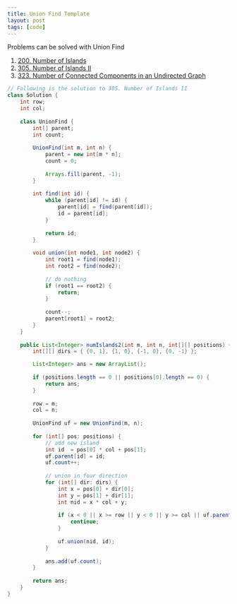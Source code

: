 ```yaml
---
title: Union Find Template
layout: post
tags: [code]
---
```


Problems can be solved with Union Find

1. [200. Number of Islands](https://leetcode.com/problems/number-of-islands)
1. [305. Number of Islands II](https://leetcode.com/problems/number-of-islands-ii/)
2. [323. Number of Connected Components in an Undirected Graph](https://leetcode.com/problems/number-of-connected-components-in-an-undirected-graph/)

```java
// Following is the solution to 305. Number of Islands II
class Solution {
    int row;
    int col;
    
    class UnionFind {
        int[] parent;
        int count;
        
        UnionFind(int m, int n) {
            parent = new int[m * n];
            count = 0;
            
            Arrays.fill(parent, -1);
        }
        
        int find(int id) {
            while (parent[id] != id) {
                parent[id] = find(parent[id]);
                id = parent[id];
            }
            
            return id;
        }
        
        void union(int node1, int node2) {
            int root1 = find(node1);
            int root2 = find(node2);
            
            // do nothing
            if (root1 == root2) {
                return;
            }
            
            count--;
            parent[root1] = root2;
        }
    }
    
    public List<Integer> numIslands2(int m, int n, int[][] positions) {
        int[][] dirs = { {0, 1}, {1, 0}, {-1, 0}, {0, -1} };

        List<Integer> ans = new ArrayList();
        
        if (positions.length == 0 || positions[0].length == 0) {
            return ans;
        }
        
        row = m;
        col = n;
        
        UnionFind uf = new UnionFind(m, n);
        
        for (int[] pos: positions) {
            // add new island
            int id  = pos[0] * col + pos[1];
            uf.parent[id] = id;
            uf.count++;
            
            // union in four direction
            for (int[] dir: dirs) {
                int x = pos[0] + dir[0];
                int y = pos[1] + dir[1];
                int nid = x * col + y;
                
                if (x < 0 || x >= row || y < 0 || y >= col || uf.parent[nid] == -1) {
                    continue;
                }
                
                uf.union(nid, id);
            }
            
            ans.add(uf.count);
        }
        
        return ans;
    }
}
```
